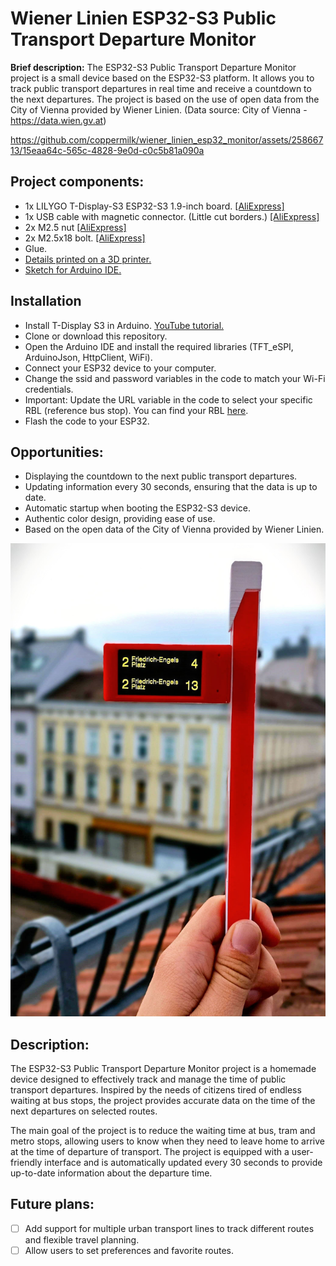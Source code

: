 # Wiener Linien ESP32-S3 Public Transport Departure Monitor

**Brief description:** The ESP32-S3 Public Transport Departure Monitor project is a small device based on the ESP32-S3 platform. It allows you to track public transport departures in real time and receive a countdown to the next departures. The project is based on the use of open data from the City of Vienna provided by Wiener Linien. (Data source: City of Vienna - https://data.wien.gv.at)

https://github.com/coppermilk/wiener_linien_esp32_monitor/assets/25866713/15eaa64c-565c-4828-9e0d-c0c5b81a090a

## Project components:
- 1x LILYGO T-Display-S3 ESP32-S3 1.9-inch board. [[AliExpress]](https://de.aliexpress.com/item/1005004756588137.html?af=208&cv=0&cn=42s1eefrilp8reljxqmxkbskcmmy336v&dp=v5_42s1eefrilp8reljxqmxkbskcmmy336v&af=208&cv=0&cn=42s1eefrilp8reljxqmxkbskcmmy336v&dp=v5_42s1eefrilp8reljxqmxkbskcmmy336v&utm_source=epn&utm_medium=cpa&utm_campaign=208&utm_content=0&product_id=1005004756588137&afref=https%3A%2F%2Fbackit.me&aff_fcid=c8c377a14da845c7838fa62c18307494-1695404439822-03623-_9G57Xi&aff_fsk=_9G57Xi&aff_platform=portals-hotproduct&sk=_9G57Xi&aff_trace_key=c8c377a14da845c7838fa62c18307494-1695404439822-03623-_9G57Xi&terminal_id=4559c76026b7443083747fca08307839&afSmartRedirect=y)
- 1x USB cable with magnetic connector. (Little cut borders.) [[AliExpress]](https://de.aliexpress.com/item/4001058884201.html?af=208&cv=0&cn=42s1eeqlg1t78izxx05nefdc9mbc0xmk&dp=v5_42s1eeqlg1t78izxx05nefdc9mbc0xmk&af=208&cv=0&cn=42s1eeqlg1t78izxx05nefdc9mbc0xmk&dp=v5_42s1eeqlg1t78izxx05nefdc9mbc0xmk&utm_source=epn&utm_medium=cpa&utm_campaign=208&utm_content=0&product_id=4001058884201&afref=https%3A%2F%2Fbackit.me&aff_fcid=e96e9205401748eb9aa8edd56caa1a1b-1695404829888-03654-_9G57Xi&aff_fsk=_9G57Xi&aff_platform=portals-hotproduct&sk=_9G57Xi&aff_trace_key=e96e9205401748eb9aa8edd56caa1a1b-1695404829888-03654-_9G57Xi&terminal_id=4559c76026b7443083747fca08307839&afSmartRedirect=y)
- 2x M2.5 nut [[AliExpress]](https://de.aliexpress.com/item/32868834536.html?af=208&cv=0&cn=42s1eekk33drkxs90p3wbwdm24t1uubz&dp=v5_42s1eekk33drkxs90p3wbwdm24t1uubz&utm_source=epn&utm_medium=cpa&utm_campaign=208&utm_content=0&product_id=32868834536&afref=https%3A%2F%2Fbackit.me&aff_fcid=0557ee873c784873aeaec6d3a895b90d-1695404612484-05078-_vPQBRQ&tt=API&aff_fsk=_vPQBRQ&aff_platform=api-new-link-generate&sk=_vPQBRQ&aff_trace_key=0557ee873c784873aeaec6d3a895b90d-1695404612484-05078-_vPQBRQ&terminal_id=4559c76026b7443083747fca08307839&afSmartRedirect=y)
- 2x M2.5x18 bolt. [[AliExpress]](https://de.aliexpress.com/item/1005003853856791.html?af=208&cv=0&cn=42s1eenn5zlx19t4h9xmxpal5wqfbf41&dp=v5_42s1eenn5zlx19t4h9xmxpal5wqfbf41&af=208&cv=0&cn=42s1eenn5zlx19t4h9xmxpal5wqfbf41&dp=v5_42s1eenn5zlx19t4h9xmxpal5wqfbf41&utm_source=epn&utm_medium=cpa&utm_campaign=208&utm_content=0&product_id=1005003853856791&afref=https%3A%2F%2Fbackit.me&aff_fcid=791ee3d4ae5c448eb8498230bbe23f74-1695404723693-04391-_9G57Xi&aff_fsk=_9G57Xi&aff_platform=portals-hotproduct&sk=_9G57Xi&aff_trace_key=791ee3d4ae5c448eb8498230bbe23f74-1695404723693-04391-_9G57Xi&terminal_id=4559c76026b7443083747fca08307839&afSmartRedirect=y)
- Glue.
- [Details printed on a 3D printer.](https://www.thingiverse.com/thing:6166463)
- [Sketch for Arduino IDE.](https://github.com/coppermilk/wiener_linien_esp32_monitor/)

## Installation
- Install T-Display S3 in Arduino. [YouTube tutorial.](https://www.youtube.com/watch?v=gpyeMjM9cOU&ab_channel=VolosProjects)
- Clone or download this repository.
- Open the Arduino IDE and install the required libraries (TFT_eSPI, ArduinoJson, HttpClient, WiFi).
- Connect your ESP32 device to your computer.
- Change the ssid and password variables in the code to match your Wi-Fi credentials.
- Important: Update the URL variable in the code to select your specific RBL (reference bus stop). You can find your RBL [here](https://till.mabe.at/rbl/?line=102&station=4909).
- Flash the code to your ESP32.

## Opportunities:
- Displaying the countdown to the next public transport departures.
- Updating information every 30 seconds, ensuring that the data is up to date.
- Automatic startup when booting the ESP32-S3 device.
- Authentic color design, providing ease of use.
- Based on the open data of the City of Vienna provided by Wiener Linien.

![Wien Liner Monitor](img/monitor.jpeg)
## Description:
The ESP32-S3 Public Transport Departure Monitor project is a homemade device designed to effectively track and manage the time of public transport departures. Inspired by the needs of citizens tired of endless waiting at bus stops, the project provides accurate data on the time of the next departures on selected routes.

The main goal of the project is to reduce the waiting time at bus, tram and metro stops, allowing users to know when they need to leave home to arrive at the time of departure of transport. The project is equipped with a user-friendly interface and is automatically updated every 30 seconds to provide up-to-date information about the departure time.

## Future plans:
- [ ] Add support for multiple urban transport lines to track different routes and flexible travel planning.
- [ ] Allow users to set preferences and favorite routes.
